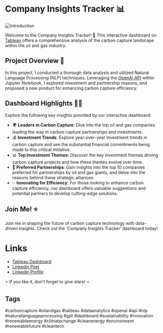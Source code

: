 # Company Insights Tracker 📊

![Introduction](https://github.com/huseyincenik/tableau/assets/127469334/517b9bc7-fef6-4773-8523-8c176b09ba42)

Welcome to the Company Insights Tracker! 🚀 This interactive dashboard on [Tableau](https://www.tableau.com/) offers a comprehensive analysis of the carbon capture landscape within the oil and gas industry.

## Project Overview 💫

In this project, I conducted a thorough data analysis and utilized Natural Language Processing (NLP) techniques. Leveraging the [OpenAI API](https://openai.com/) within Jupyter Notebook, I explored investment and partnership reasons, and proposed a new product for enhancing carbon capture efficiency.

## Dashboard Highlights 🤹‍♂️

Explore the following key insights provided by our interactive dashboard:

- 🌍 **Leaders in Carbon Capture**: Dive into the top oil and gas companies leading the way in carbon capture partnerships and investments.
- 💰 **Investment Trends**: Explore year-over-year investment trends in carbon capture and see the substantial financial commitments being made to this critical initiative.
- 📊 **Top Investment Themes**: Discover the key investment themes driving carbon capture projects and how these themes evolve over time.
- 🤝 **Preferred Partnerships**: Gain insights into the top 10 companies preferred for partnerships by oil and gas giants, and delve into the reasons behind these strategic alliances.
- 💡 **Innovating for Efficiency**: For those looking to enhance carbon capture efficiency, our dashboard offers valuable suggestions and potential partners to develop cutting-edge solutions.

## Join Me! ⭐

Join me in shaping the future of carbon capture technology with data-driven insights. Check out the 'Company Insights Tracker' dashboard today!

# Links
- [Tableau Dashboard](https://public.tableau.com/app/profile/huseyincenik/viz/CompanyInsightsTracker/Introduction)
- [Linkedin Post](https://www.linkedin.com/feed/update/urn:li:activity:7169697247587168257/)
- [Linkedin Profile](https://www.linkedin.com/in/huseyincenik)


⭐ If you like it, don't forget to give stars! ⭐

## Tags

#carboncapture #oilandgas #tableau #dataanalytics #openai #api #nlp #naturallanguageprocessing #gpt #dashboard #sustainability #innovation #renewableenergy #climatechange #cleanenergy #environment #renewablefuture #cleantech

